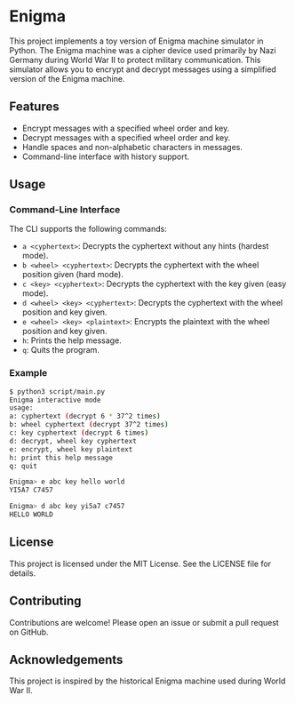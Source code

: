 # Enigma

This project implements a toy version of Enigma machine simulator in Python.
The Enigma machine was a cipher device used primarily by Nazi Germany during World War II to protect military communication.
This simulator allows you to encrypt and decrypt messages using a simplified version of the Enigma machine.

## Features

- Encrypt messages with a specified wheel order and key.
- Decrypt messages with a specified wheel order and key.
- Handle spaces and non-alphabetic characters in messages.
- Command-line interface with history support.

## Usage

### Command-Line Interface

The CLI supports the following commands:

- `a <cyphertext>`: Decrypts the cyphertext without any hints (hardest mode).
- `b <wheel> <cyphertext>`: Decrypts the cyphertext with the wheel position given (hard mode).
- `c <key> <cyphertext>`: Decrypts the cyphertext with the key given (easy mode).
- `d <wheel> <key> <cyphertext>`: Decrypts the cyphertext with the wheel position and key given.
- `e <wheel> <key> <plaintext>`: Encrypts the plaintext with the wheel position and key given.
- `h`: Prints the help message.
- `q`: Quits the program.

### Example

```bash
$ python3 script/main.py
Enigma interactive mode
usage: 
a: cyphertext (decrypt 6 * 37^2 times)
b: wheel cyphertext (decrypt 37^2 times)
c: key cyphertext (decrypt 6 times)
d: decrypt, wheel key cyphertext
e: encrypt, wheel key plaintext
h: print this help message
q: quit

Enigma> e abc key hello world
YI5A7 C7457

Enigma> d abc key yi5a7 c7457
HELLO WORLD
```

## License
This project is licensed under the MIT License. See the LICENSE file for details.

## Contributing
Contributions are welcome! Please open an issue or submit a pull request on GitHub.

## Acknowledgements
This project is inspired by the historical Enigma machine used during World War II.